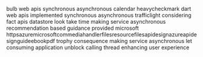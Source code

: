 bulb web apis synchronous asynchronous calendar heavycheckmark dart web apis implemented synchronous asynchronous trafficlight considering fact apis datastore look take time making service asynchronous recommendation based guidance provided microsoft httpsazuremicrosoftcommediahandlerfilesresourcefilesapidesignazureapidesignguideebookpdf trophy consequence making service asynchronous let consuming application unblock calling thread enhancing user experience